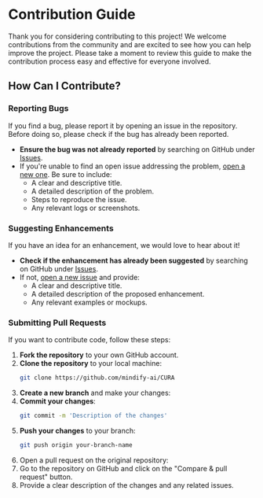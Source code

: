 # Contribution Guide

Thank you for considering contributing to this project! We welcome contributions from the community and are excited to see how you can help improve the project. Please take a moment to review this guide to make the contribution process easy and effective for everyone involved.

## How Can I Contribute?

### Reporting Bugs

If you find a bug, please report it by opening an issue in the repository. Before doing so, please check if the bug has already been reported.

- **Ensure the bug was not already reported** by searching on GitHub under [Issues](https://github.com/your-repo/issues).
- If you're unable to find an open issue addressing the problem, [open a new one](https://github.com/your-repo/issues/new). Be sure to include:
  - A clear and descriptive title.
  - A detailed description of the problem.
  - Steps to reproduce the issue.
  - Any relevant logs or screenshots.

### Suggesting Enhancements

If you have an idea for an enhancement, we would love to hear about it!

- **Check if the enhancement has already been suggested** by searching on GitHub under [Issues](https://github.com/your-repo/issues).
- If not, [open a new issue](https://github.com/your-repo/issues/new) and provide:
  - A clear and descriptive title.
  - A detailed description of the proposed enhancement.
  - Any relevant examples or mockups.

### Submitting Pull Requests

If you want to contribute code, follow these steps:

1. **Fork the repository** to your own GitHub account.
2. **Clone the repository** to your local machine:
   ```bash
   git clone https://github.com/mindify-ai/CURA
    ```
3. **Create a new branch** and make your changes:
4. **Commit your changes**:
   ```bash
   git commit -m 'Description of the changes'
   ```
5. **Push your changes** to your branch:
   ```bash
   git push origin your-branch-name
   ```
6. Open a pull request on the original repository:
7. Go to the repository on GitHub and click on the "Compare & pull request" button.
8. Provide a clear description of the changes and any related issues.
